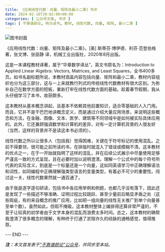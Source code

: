 ```yaml
---
title: 《应用线性代数：向量、矩阵及最小二乘》书评
date: 2024-02-16T20:02:00+08:00
categories: [ 公众号文章, 书评 ]
tags: [ 不靠谱颜论, 响马读书, 教材, 线性代数, 向量, 矩阵, 最小二乘 ]
---
```


<div class="p-3 text-center">
  <img class="img-fluid" src="/images/2024/0216/book-cover.png" alt="图书封面">
</div>

《应用线性代数：向量、矩阵及最小二乘》，[美] 斯蒂芬·博伊德、利芬·范登伯格 著，张文博、张丽静 译，机械工业出版社，2020年8月出版。

这是一本课程教材译著，属于“华章数学译丛”，英文书原名为：Introduction to Applied Linear Algebra: Vectors, Matrices, and Least Squares，全书400多页。如书名副标题所说，本教材涵盖内容包括向量、矩阵和最小二乘，教材内容组织也分为这三部分，这与一上来就教行列式的传统线性代数教材有很大区别。为弥补自己在数学方面的短板，重新打牢在线性代数方面的基础，趁着春节假期，我从头仔细学习了本书，收获颇多。

这本教材从基本概念讲起，且基本不依赖其他前置知识，适合零基础的人入门用。而且，它并不是干巴巴地讲概念定义，而是通过介绍大量应用场景，来说明这些概念和方法，在金融、图像、文本、医学、建筑等不同领域中是如何被实际具体应用的。此外，它还兼顾强调数学和计算机的差异，对有一定计算机背景的人很友好（当然，这样的背景并不是读这本书必须的）。

线性代数之所以让很多人（包括我）觉得困难，关键在于符号标记的使用混乱。之前不得要领，很可能之前所读的书，在排版时就混入了错误或模糊不清。这本教材的优点之一，在于一开始就指明了这样的混乱，并在后续公式展示中尽量使用足够严谨且一致的方式呈现，且在必要时加以说明澄清。理解一个公式中的每个符号所代表的实际含义，到底是一个标量还是一个向量，这如同英语学习中正确理解语法和词性，如同编程中正确理解强类型语言的变量类型，有着必不可少的重要性。闯过这一关，线性代数果然就一通百通了。

由于我是逐字逐句研读，包括书中各应用举例和例题，也都几乎没有落下，因此还是发现了一些描述不够准确、证明过程比较跳跃、甚至少量前后略显矛盾之处（这些瑕疵，有的来自概念的推广应用，比如把一组向量的线性无关推广到单个向量甚至单个数）。虽然如此，但瑕不掩瑜，这本教材整体上编排得还算非常严谨的，不至于让较真的初学者由于文字本身的混乱而浪费太多时间。总之，这本教材的确帮我澄清了很多概念的理解，有种终于打通了淤阻许久的经脉的通畅感觉，值得推荐。

<div class="p-5 text-center">--- END ---</div>

<i><b>注：</b>本文首发表于[“不靠谱颜论”公众号](https://mp.weixin.qq.com/s/pw1j5wt4Dda2f21DEp0jmg)，并同步至本站。</i>

